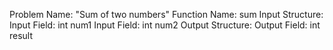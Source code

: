 Problem Name: "Sum of two numbers"
Function Name: sum
Input Structure: 
Input Field: int num1
Input Field: int num2
Output Structure:
Output Field: int result